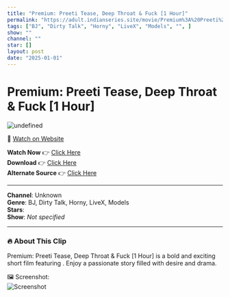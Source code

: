 ```yaml
---
title: "Premium: Preeti Tease, Deep Throat & Fuck [1 Hour]"
permalink: "https://adult.indianseries.site/movie/Premium%3A%20Preeti%20Tease%2C%20Deep%20Throat%20%26%20Fuck%20%5B1%20Hour%5D"
tags: ["BJ", "Dirty Talk", "Horny", "LiveX", "Models", "", ]
show: ""
channel: ""
star: []
layout: post
date: "2025-01-01"
---
```


# Premium: Preeti Tease, Deep Throat & Fuck [1 Hour]

![undefined](https://desisins.com/wp-content/uploads/2024/09/Preeti-Premium-Live-DesiSins.com_.jpg)

🔗 [Watch on Website](https://adult.indianseries.site/movie/Premium%3A%20Preeti%20Tease%2C%20Deep%20Throat%20%26%20Fuck%20%5B1%20Hour%5D)

**Watch Now** 👉 [Click Here](https://adult.indianseries.site/movie/Premium%3A%20Preeti%20Tease%2C%20Deep%20Throat%20%26%20Fuck%20%5B1%20Hour%5D)  
**Download** 👉 [Click Here](https://adult.indianseries.site/movie/Premium%3A%20Preeti%20Tease%2C%20Deep%20Throat%20%26%20Fuck%20%5B1%20Hour%5D)  
**Alternate Source** 👉 [Click Here](https://adult.indianseries.site/movie/Premium%3A%20Preeti%20Tease%2C%20Deep%20Throat%20%26%20Fuck%20%5B1%20Hour%5D)

---

**Channel**: Unknown  
**Genre**: BJ, Dirty Talk, Horny, LiveX, Models  
**Stars**:   
**Show**: *Not specified*

---

### 🔥 About This Clip

Premium: Preeti Tease, Deep Throat & Fuck [1 Hour] is a bold and exciting short film featuring . Enjoy a passionate story filled with desire and drama.
 
🖼️ Screenshot:  
![Screenshot](https://desisins.com/wp-content/uploads/2024/09/Preeti-Premium-Live-DesiSins.com_.jpg)
